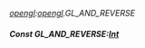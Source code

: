_[opengl](../../modules/opengl/opengl-module.md):[opengl](../../modules/opengl/opengl-module.md).GL\_AND\_REVERSE_
##### Const GL\_AND\_REVERSE:[Int](../../modules/wonkey/wonkey-types-int.md)
